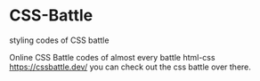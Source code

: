 # CSS-Battle
styling codes of CSS battle 

Online CSS Battle codes of almost every battle 
html-css
https://cssbattle.dev/
you can check out the css battle over there. 
